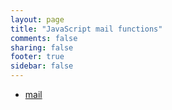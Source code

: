 ```yaml
---
layout: page
title: "JavaScript mail functions"
comments: false
sharing: false
footer: true
sidebar: false
---
```

<!-- Generated by Rakefile:build -->

 - [mail](/functions/mail)
